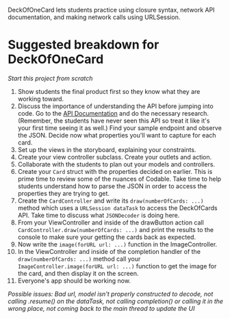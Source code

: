 DeckOfOneCard lets students practice using closure syntax, network API documentation, and making network calls using URLSession.

# Suggested breakdown for DeckOfOneCard

*Start this project from scratch*

1. Show students the final product first so they know what they are working toward.
2. Discuss the importance of understanding the API before jumping into code. Go to the [API Documentation](deckofcardsapi.com) and do the necessary research. (Remember, the students have never seen this API so treat it like it's your first time seeing it as well.) Find your sample endpoint and observe the JSON. Decide now what properties you'll want to capture for each card.
3. Set up the views in the storyboard, explaining your constraints.
4. Create your view controller subclass. Create your outlets and action.
5. Collaborate with the students to plan out your models and controllers.
6. Create your `Card` struct with the properties decided on earlier. This is prime time to review some of the nuances of Codable. Take time to help students understand how to parse the JSON in order to access the properties they are trying to get.
7. Create the `CardController` and write its `draw(numberOfCards: ...)` method which uses a `URLSession dataTask` to access the DeckOfCards API. Take time to discuss what `JSONDecoder` is doing here.
8. From your ViewController and inside of the drawButton action call `CardController.draw(numberOfCards: ...)` and print the results to the console to make sure your getting the cards back as expected.
9. Now write the `image(forURL url: ...)` function in the ImageController.
10. In the ViewController and inside of the completion handler of the `draw(numberOfCards: ...)` method call your `ImageController.image(forURL url: ...)` function to get the image for the card, and then display it on the screen.
11. Everyone's app should be working now.

_Possible issues: Bad url, model isn't properly constructed to decode, not calling .resume() on the dataTask, not calling completion() or calling it in the wrong place, not coming back to the main thread to update the UI_
